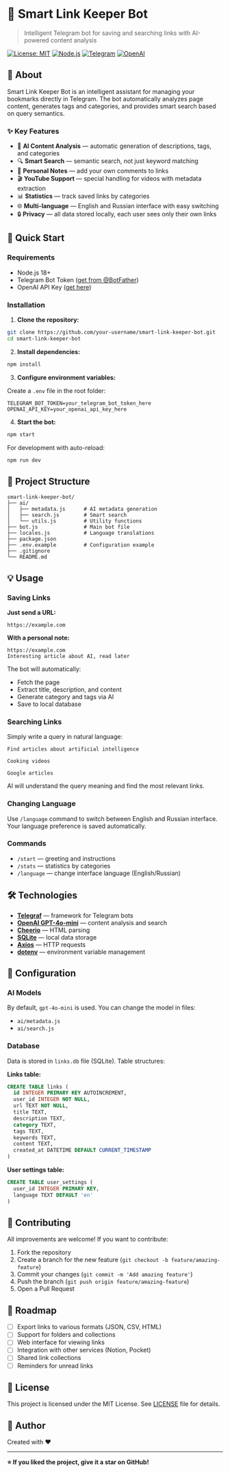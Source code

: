 # 🔗 Smart Link Keeper Bot

> Intelligent Telegram bot for saving and searching links with AI-powered content analysis

[![License: MIT](https://img.shields.io/badge/License-MIT-yellow.svg)](https://opensource.org/licenses/MIT)
[![Node.js](https://img.shields.io/badge/Node.js-18+-green.svg)](https://nodejs.org/)
[![Telegram](https://img.shields.io/badge/Telegram-Bot-blue.svg)](https://telegram.org/)
[![OpenAI](https://img.shields.io/badge/OpenAI-GPT--4o--mini-orange.svg)](https://openai.com/)

## 📖 About

Smart Link Keeper Bot is an intelligent assistant for managing your bookmarks directly in Telegram. The bot automatically analyzes page content, generates tags and categories, and provides smart search based on query semantics.

### ✨ Key Features

- 🤖 **AI Content Analysis** — automatic generation of descriptions, tags, and categories
- 🔍 **Smart Search** — semantic search, not just keyword matching
- 📝 **Personal Notes** — add your own comments to links
- 🎬 **YouTube Support** — special handling for videos with metadata extraction
- 📊 **Statistics** — track saved links by categories
- 🌐 **Multi-language** — English and Russian interface with easy switching
- 🔒 **Privacy** — all data stored locally, each user sees only their own links

## 🚀 Quick Start

### Requirements

- Node.js 18+
- Telegram Bot Token ([get from @BotFather](https://t.me/BotFather))
- OpenAI API Key ([get here](https://platform.openai.com/api-keys))

### Installation

1. **Clone the repository:**
```bash
git clone https://github.com/your-username/smart-link-keeper-bot.git
cd smart-link-keeper-bot
```

2. **Install dependencies:**
```bash
npm install
```

3. **Configure environment variables:**

Create a `.env` file in the root folder:
```env
TELEGRAM_BOT_TOKEN=your_telegram_bot_token_here
OPENAI_API_KEY=your_openai_api_key_here
```

4. **Start the bot:**
```bash
npm start
```

For development with auto-reload:
```bash
npm run dev
```

## 📁 Project Structure

```
smart-link-keeper-bot/
├── ai/
│   ├── metadata.js      # AI metadata generation
│   ├── search.js        # Smart search
│   └── utils.js         # Utility functions
├── bot.js               # Main bot file
├── locales.js           # Language translations
├── package.json
├── .env.example         # Configuration example
├── .gitignore
└── README.md
```

## 💡 Usage

### Saving Links

**Just send a URL:**
```
https://example.com
```

**With a personal note:**
```
https://example.com
Interesting article about AI, read later
```

The bot will automatically:
- Fetch the page
- Extract title, description, and content
- Generate category and tags via AI
- Save to local database

### Searching Links

Simply write a query in natural language:

```
Find articles about artificial intelligence
```

```
Cooking videos
```

```
Google articles
```

AI will understand the query meaning and find the most relevant links.

### Changing Language

Use `/language` command to switch between English and Russian interface. Your language preference is saved automatically.

### Commands

- `/start` — greeting and instructions
- `/stats` — statistics by categories
- `/language` — change interface language (English/Russian)

## 🛠️ Technologies

- **[Telegraf](https://telegraf.js.org/)** — framework for Telegram bots
- **[OpenAI GPT-4o-mini](https://openai.com/)** — content analysis and search
- **[Cheerio](https://cheerio.js.org/)** — HTML parsing
- **[SQLite](https://www.sqlite.org/)** — local data storage
- **[Axios](https://axios-http.com/)** — HTTP requests
- **[dotenv](https://github.com/motdotla/dotenv)** — environment variable management

## 🔧 Configuration

### AI Models

By default, `gpt-4o-mini` is used. You can change the model in files:
- `ai/metadata.js`
- `ai/search.js`

### Database

Data is stored in `links.db` file (SQLite). Table structures:

**Links table:**
```sql
CREATE TABLE links (
  id INTEGER PRIMARY KEY AUTOINCREMENT,
  user_id INTEGER NOT NULL,
  url TEXT NOT NULL,
  title TEXT,
  description TEXT,
  category TEXT,
  tags TEXT,
  keywords TEXT,
  content TEXT,
  created_at DATETIME DEFAULT CURRENT_TIMESTAMP
)
```

**User settings table:**
```sql
CREATE TABLE user_settings (
  user_id INTEGER PRIMARY KEY,
  language TEXT DEFAULT 'en'
)
```

## 🤝 Contributing

All improvements are welcome! If you want to contribute:

1. Fork the repository
2. Create a branch for the new feature (`git checkout -b feature/amazing-feature`)
3. Commit your changes (`git commit -m 'Add amazing feature'`)
4. Push the branch (`git push origin feature/amazing-feature`)
5. Open a Pull Request

## 📝 Roadmap

- [ ] Export links to various formats (JSON, CSV, HTML)
- [ ] Support for folders and collections
- [ ] Web interface for viewing links
- [ ] Integration with other services (Notion, Pocket)
- [ ] Shared link collections
- [ ] Reminders for unread links

## 📄 License

This project is licensed under the MIT License. See [LICENSE](LICENSE) file for details.

## 👤 Author

Created with ❤️ 

---

**⭐ If you liked the project, give it a star on GitHub!**